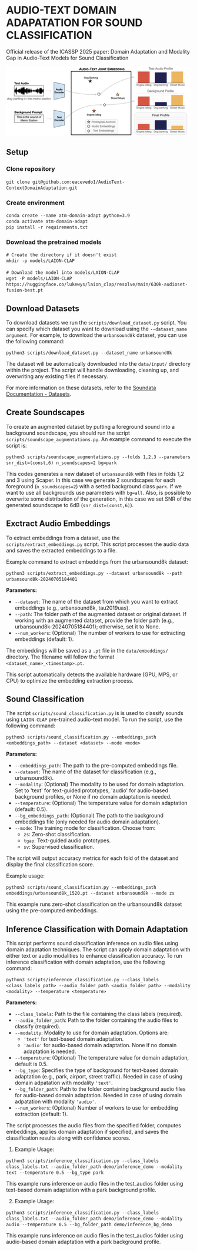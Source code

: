 # AUDIO-TEXT DOMAIN ADAPATATION FOR SOUND CLASSIFICATION

Official release of the ICASSP 2025 paper: Domain Adaptation and Modality Gap in Audio-Text Models for Sound Classification 

![Method Proposed](figures/figura_v1.001.png "Proposed Method")

## Setup

### Clone repository

```
git clone git@github.com:eacevedo1/AudioText-ContextDomainAdaptation.git
```

### Create environment

```
conda create --name atm-domain-adapt python=3.9
conda activate atm-domain-adapt
pip install -r requirements.txt
```

### Download the pretrained models

```
# Create the directory if it doesn't exist
mkdir -p models/LAION-CLAP

# Download the model into models/LAION-CLAP
wget -P models/LAION-CLAP https://huggingface.co/lukewys/laion_clap/resolve/main/630k-audioset-fusion-best.pt
```

## Download Datasets

To download datasets we run the `scripts/download_dataset.py` script. You can specify which dataset you want to download using the `--dataset_name argument`. For example, to download the `urbansound8k` dataset, you can use the following command:

```
python3 scripts/download_dataset.py --dataset_name urbansound8k 
```

The dataset will be automatically downloaded into the `data/input/` directory within the project. The script will handle downloading, cleaning up, and overwriting any existing files if necessary.

For more information on these datasets, refer to the [Soundata Documentation - Datasets](https://soundata.readthedocs.io/en/latest/source/quick_reference.html).

## Create Soundscapes

To create an augmented dataset by putting a foreground sound into a background soundscape, you should run the script `scripts/soundscape_augmentations.py`. An example command to execute the script is:

```
python3 scripts/soundscape_augmentations.py --folds 1,2,3 --parameters snr_dist=(const,6) n_soundscapes=2 bg=park
```

This codes generates a new dataset of `urbansound8k` with files in folds 1,2 and 3 using Scaper. In this case we generate 2 soundscapes for each foreground (`n_soundscapes=2`) with a setted background class `park`. If we want to use all backgrounds use parameters with `bg=all`. Also, is possible to overwrite some distribution of the generation, in this case we set SNR of the generated soundscape to 6dB (`snr_dist=(const,6)`).

## Exctract Audio Embeddings 

To extract embeddings from a dataset, use the `scripts/extract_embeddings.py` script. This script processes the audio data and saves the extracted embeddings to a file.

Example command to extract embeddings from the urbansound8k dataset:

```
python3 scripts/extract_embeddings.py --dataset urbansound8k --path urbansound8k-20240705184401
```

**Parameters:**
- `--dataset`: The name of the dataset from which you want to extract embeddings (e.g., urbansound8k, tau2019uas).
- `--path`: The folder path of the augmented dataset or original dataset. If working with an augmented dataset, provide the folder path (e.g., urbansound8k-20240705184401); otherwise, set it to None.
- `--num_workers`: (Optional) The number of workers to use for extracting embeddings (default: 1).

The embeddings will be saved as a `.pt` file in the `data/embeddings/` directory. The filename will follow the format `<dataset_name>_<timestamp>.pt`. 

This script automatically detects the available hardware (GPU, MPS, or CPU) to optimize the embedding extraction process.

## Sound Classification

The script `scripts/sound_classification.py` is is used to classify sounds using `LAION-CLAP` pre-trained audio-text model. To run the script, use the following command:

```
python3 scripts/sound_classification.py --embeddings_path <embeddings_path> --dataset <dataset> --mode <mode>
```

**Parameters:**

- `--embeddings_path`: The path to the pre-computed embeddings file.
- `--dataset`: The name of the dataset for classification (e.g., urbansound8k).
- `--modality`: (Optional) The modality to be used for domain adaptation. Set to 'text' for text-guided prototypes, 'audio' for audio-based background profiles, or None if no domain adaptation is needed.
- `--temperature`: (Optional) The temperature value for domain adaptation (default: 0.5).
- `--bg_embeddings_path`: (Optional) The path to the background embeddings file (only needed for audio domain adaptation).
- `--mode`: The training mode for classification. Choose from:
    * `zs`: Zero-shot classification.
    * `tgap`: Text-guided audio prototypes.
    * `sv`: Supervised classification.

The script will output accuracy metrics for each fold of the dataset and display the final classification score.

Example usage:

```
python3 scripts/sound_classification.py --embeddings_path embeddings/urbansound8k_1520.pt --dataset urbansound8k --mode zs
```

This example runs zero-shot classification on the urbansound8k dataset using the pre-computed embeddings.

## Inference Classification with Domain Adaptation

This script performs sound classification inference on audio files using domain adaptation techniques. The script can apply domain adaptation with either text or audio modalities to enhance classification accuracy. To run inference classification with domain adaptation, use the following command:

```
python3 scripts/inference_classification.py --class_labels <class_labels_path> --audio_folder_path <audio_folder_path> --modality <modality> --temperature <temperature>
```

**Parameters:**

- `--class_labels`: Path to the file containing the class labels (required).
- `--audio_folder_path`: Path to the folder containing the audio files to classify (required).
- `--modality`: Modality to use for domain adaptation. Options are:
    * `'text'` for text-based domain adaptation.
    * `'audio'` for audio-based domain adaptation.
None if no domain adaptation is needed.
- `--temperature`: (Optional) The temperature value for domain adaptation, default is 0.5.
- `--bg_type`: Specifies the type of background for text-based domain adaptation (e.g., park, airport, street traffic). Needed in case of using domain adpatation with modality `'text'`. 
- `--bg_folder_path`: Path to the folder containing background audio files for audio-based domain adaptation. Needed in case of using domain adpatation with modality `'audio'`. 
- `--num_workers`: (Optional) Number of workers to use for embedding extraction (default: 1).

The script processes the audio files from the specified folder, computes embeddings, applies domain adaptation if specified, and saves the classification results along with confidence scores.

1. Example Usage:

```
python3 scripts/inference_classification.py --class_labels class_labels.txt --audio_folder_path demo/inference_demo --modality text --temperature 0.5 --bg_type park
```

This example runs inference on audio files in the test_audios folder using text-based domain adaptation with a park background profile.

2. Example Usage:

```
python3 scripts/inference_classification.py --class_labels class_labels.txt --audio_folder_path demo/inference_demo --modality audio --temperature 0.5 --bg_folder_path demo/inference_bg_demo
```

This example runs inference on audio files in the test_audios folder using audio-based domain adaptation with a park background profile.